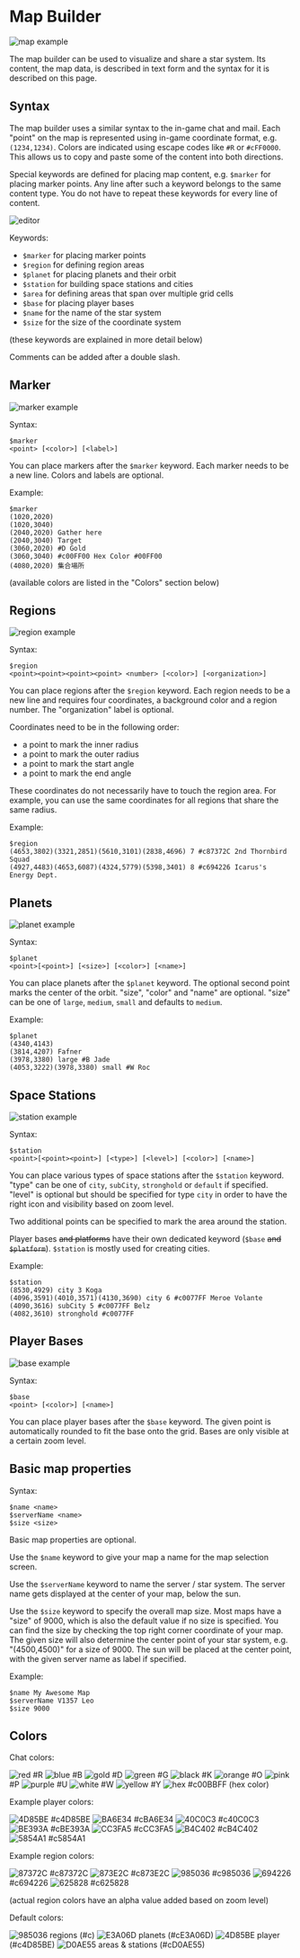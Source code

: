 # Map Builder

![map example](assets/mapExample.jpg)

The map builder can be used to visualize and share a star system. Its content, the map data, is described in text form and the syntax for it is described on this page.

## Syntax

The map builder uses a similar syntax to the in-game chat and mail. Each "point" on the map is represented using in-game coordinate format, e.g. `(1234,1234)`. Colors are indicated using escape codes like `#R` or `#cFF0000`. This allows us to copy and paste some of the content into both directions. 

Special keywords are defined for placing map content, e.g. `$marker` for placing marker points. Any line after such a keyword belongs to the same content type. You do not have to repeat these keywords for every line of content.

![editor](assets/editor.jpg)

Keywords:

- `$marker` for placing marker points
- `$region` for defining region areas
- `$planet` for placing planets and their orbit
- `$station` for building space stations and cities
- `$area` for defining areas that span over multiple grid cells
- `$base` for placing player bases
- `$name` for the name of the star system
- `$size` for the size of the coordinate system

(these keywords are explained in more detail below)

Comments can be added after a double slash.

## Marker

![marker example](assets/markerExample.jpg)

Syntax:

```
$marker
<point> [<color>] [<label>]
```

You can place markers after the `$marker` keyword. Each marker needs to be a new line. Colors and labels are optional. 

Example:

```
$marker
(1020,2020)
(1020,3040)
(2040,2020) Gather here
(2040,3040) Target
(3060,2020) #D Gold
(3060,3040) #c00FF00 Hex Color #00FF00
(4080,2020) 集合場所
```

(available colors are listed in the "Colors" section below)

## Regions

![region example](assets/regionExample.jpg)

Syntax:

```
$region
<point><point><point><point> <number> [<color>] [<organization>]
```

You can place regions after the `$region` keyword. Each region needs to be a new line and requires four coordinates, a background color and a region number. The "organization" label is optional.

Coordinates need to be in the following order:
- a point to mark the inner radius
- a point to mark the outer radius
- a point to mark the start angle
- a point to mark the end angle

These coordinates do not necessarily have to touch the region area. For example, you can use the same coordinates for all regions that share the same radius.

Example:

```
$region
(4653,3802)(3321,2851)(5610,3101)(2838,4696) 7 #c87372C 2nd Thornbird Squad
(4927,4483)(4653,6087)(4324,5779)(5398,3401) 8 #c694226 Icarus's Energy Dept.
```

## Planets

![planet example](assets/planetExample.jpg)

Syntax:

```
$planet
<point>[<point>] [<size>] [<color>] [<name>]
```

You can place planets after the `$planet` keyword. The optional second point marks the center of the orbit. "size", "color" and "name" are optional. "size" can be one of `large`, `medium`, `small` and defaults to `medium`.

Example:

```
$planet
(4340,4143)
(3814,4207) Fafner
(3978,3380) large #B Jade
(4053,3222)(3978,3380) small #W Roc
```

## Space Stations

![station example](assets/stationExample.jpg)

Syntax:

```
$station
<point>[<point><point>] [<type>] [<level>] [<color>] [<name>]
```

You can place various types of space stations after the `$station` keyword. "type" can be one of `city`, `subCity`, `stronghold` or `default` if specified. "level" is optional but should be specified for type `city` in order to have the right icon and visibility based on zoom level.

Two additional points can be specified to mark the area around the station.

Player bases ~~and platforms~~ have their own dedicated keyword (`$base` ~~and `$platform`~~). `$station` is mostly used for creating cities.

Example:

```
$station
(8530,4929) city 3 Koga
(4096,3591)(4010,3571)(4130,3690) city 6 #c0077FF Meroe Volante
(4090,3616) subCity 5 #c0077FF Belz
(4082,3610) stronghold #c0077FF
```

## Player Bases

![base example](assets/baseExample.jpg)

Syntax:

```
$base
<point> [<color>] [<name>]
```

You can place player bases after the `$base` keyword. The given point is automatically rounded to fit the base onto the grid. Bases are only visible at a certain zoom level.

## Basic map properties

Syntax:

```
$name <name>
$serverName <name>
$size <size>
```

Basic map properties are optional.

Use the `$name` keyword to give your map a name for the map selection screen.

Use the `$serverName` keyword to name the server / star system. The server name gets displayed at the center of your map, below the sun.

Use the `$size` keyword to specify the overall map size. Most maps have a "size" of 9000, which is also the default value if no size is specified. You can find the size by checking the top right corner coordinate of your map. The given size will also determine the center point of your star system, e.g. "(4500,4500)" for a size of 9000. The sun will be placed at the center point, with the given server name as label if specified.

Example:

```
$name My Awesome Map
$serverName V1357 Leo
$size 9000
```

## Colors

Chat colors:

![red](assets/colors/FF0000.png) #R
![blue](assets/colors/0000FF.png) #B
![gold](assets/colors/FFD700.png) #D
![green](assets/colors/008000.png) #G
![black](assets/colors/000000.png) #K
![orange](assets/colors/FFA500.png) #O
![pink](assets/colors/FFC0CB.png) #P
![purple](assets/colors/800080.png) #U
![white](assets/colors/FFFFFF.png) #W
![yellow](assets/colors/FFFF00.png) #Y
![hex](assets/colors/00BBFF.png) #c00BBFF (hex color)

Example player colors:

![4D85BE](assets/colors/4D85BE.png) #c4D85BE
![BA6E34](assets/colors/BA6E34.png) #cBA6E34
![40C0C3](assets/colors/40C0C3.png) #c40C0C3
![BE393A](assets/colors/BE393A.png) #cBE393A
![CC3FA5](assets/colors/CC3FA5.png) #cCC3FA5
![B4C402](assets/colors/B4C402.png) #cB4C402
![5854A1](assets/colors/5854A1.png) #c5854A1

Example region colors:

![87372C](assets/colors/87372C.png) #c87372C
![873E2C](assets/colors/873E2C.png) #c873E2C
![985036](assets/colors/985036.png) #c985036
![694226](assets/colors/694226.png) #c694226
![625828](assets/colors/625828.png) #c625828

(actual region colors have an alpha value added based on zoom level)

Default colors:

![985036](assets/colors/985036.png) regions (#c)
![E3A06D](assets/colors/E3A06D.png) planets (#cE3A06D)
![4D85BE](assets/colors/4D85BE.png) player (#c4D85BE)
![D0AE55](assets/colors/D0AE55.png) areas & stations (#cD0AE55)
